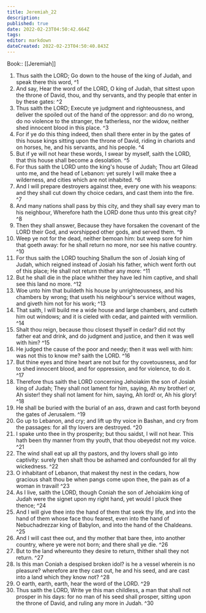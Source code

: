 ```yaml
---
title: Jeremiah_22
description: 
published: true
date: 2022-02-23T04:50:42.664Z
tags: 
editor: markdown
dateCreated: 2022-02-23T04:50:40.843Z
---
```


 Book:: [[Jeremiah]]
 1. Thus saith the LORD; Go down to the house of the king of Judah, and speak there this word, ^1
 2. And say, Hear the word of the LORD, O king of Judah, that sittest upon the throne of David, thou, and thy servants, and thy people that enter in by these gates: ^2
 3. Thus saith the LORD; Execute ye judgment and righteousness, and deliver the spoiled out of the hand of the oppressor: and do no wrong, do no violence to the stranger, the fatherless, nor the widow, neither shed innocent blood in this place. ^3
 4. For if ye do this thing indeed, then shall there enter in by the gates of this house kings sitting upon the throne of David, riding in chariots and on horses, he, and his servants, and his people. ^4
 5. But if ye will not hear these words, I swear by myself, saith the LORD, that this house shall become a desolation. ^5
 6. For thus saith the LORD unto the king's house of Judah; Thou art Gilead unto me, and the head of Lebanon: yet surely I will make thee a wilderness, and cities which are not inhabited. ^6
 7. And I will prepare destroyers against thee, every one with his weapons: and they shall cut down thy choice cedars, and cast them into the fire. ^7
 8. And many nations shall pass by this city, and they shall say every man to his neighbour, Wherefore hath the LORD done thus unto this great city? ^8
 9. Then they shall answer, Because they have forsaken the covenant of the LORD their God, and worshipped other gods, and served them. ^9
 10. Weep ye not for the dead, neither bemoan him: but weep sore for him that goeth away: for he shall return no more, nor see his native country. ^10
 11. For thus saith the LORD touching Shallum the son of Josiah king of Judah, which reigned instead of Josiah his father, which went forth out of this place; He shall not return thither any more: ^11
 12. But he shall die in the place whither they have led him captive, and shall see this land no more. ^12
 13. Woe unto him that buildeth his house by unrighteousness, and his chambers by wrong; that useth his neighbour's service without wages, and giveth him not for his work; ^13
 14. That saith, I will build me a wide house and large chambers, and cutteth him out windows; and it is cieled with cedar, and painted with vermilion. ^14
 15. Shalt thou reign, because thou closest thyself in cedar? did not thy father eat and drink, and do judgment and justice, and then it was well with him? ^15
 16. He judged the cause of the poor and needy; then it was well with him: was not this to know me? saith the LORD. ^16
 17. But thine eyes and thine heart are not but for thy covetousness, and for to shed innocent blood, and for oppression, and for violence, to do it. ^17
 18. Therefore thus saith the LORD concerning Jehoiakim the son of Josiah king of Judah; They shall not lament for him, saying, Ah my brother! or, Ah sister! they shall not lament for him, saying, Ah lord! or, Ah his glory! ^18
 19. He shall be buried with the burial of an ass, drawn and cast forth beyond the gates of Jerusalem. ^19
 20. Go up to Lebanon, and cry; and lift up thy voice in Bashan, and cry from the passages: for all thy lovers are destroyed. ^20
 21. I spake unto thee in thy prosperity; but thou saidst, I will not hear. This hath been thy manner from thy youth, that thou obeyedst not my voice. ^21
 22. The wind shall eat up all thy pastors, and thy lovers shall go into captivity: surely then shalt thou be ashamed and confounded for all thy wickedness. ^22
 23. O inhabitant of Lebanon, that makest thy nest in the cedars, how gracious shalt thou be when pangs come upon thee, the pain as of a woman in travail! ^23
 24. As I live, saith the LORD, though Coniah the son of Jehoiakim king of Judah were the signet upon my right hand, yet would I pluck thee thence; ^24
 25. And I will give thee into the hand of them that seek thy life, and into the hand of them whose face thou fearest, even into the hand of Nebuchadrezzar king of Babylon, and into the hand of the Chaldeans. ^25
 26. And I will cast thee out, and thy mother that bare thee, into another country, where ye were not born; and there shall ye die. ^26
 27. But to the land whereunto they desire to return, thither shall they not return. ^27
 28. Is this man Coniah a despised broken idol? is he a vessel wherein is no pleasure? wherefore are they cast out, he and his seed, and are cast into a land which they know not? ^28
 29. O earth, earth, earth, hear the word of the LORD. ^29
 30. Thus saith the LORD, Write ye this man childless, a man that shall not prosper in his days: for no man of his seed shall prosper, sitting upon the throne of David, and ruling any more in Judah. ^30
